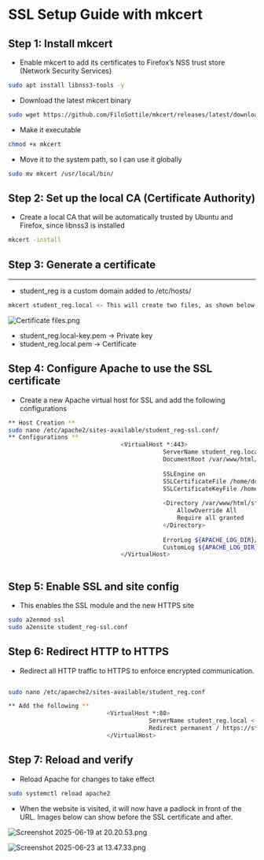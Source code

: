 # SSL Setup Guide with mkcert

## Step 1: Install mkcert

  

- Enable mkcert to add its certificates to Firefox’s NSS trust store (Network Security Services)

```bash
sudo apt install libnss3-tools -y
```

- Download the latest mkcert binary

```bash
sudo wget https://github.com/FiloSottile/mkcert/releases/latest/download/mkcert-v1.4.4-linux-amd64 -O mkcert
```

- Make it executable

```bash
chmod +x mkcert
```

- Move it to the system path, so I can use it globally

```bash
sudo mv mkcert /usr/local/bin/
```

## Step 2: Set up the local CA (Certificate Authority)

- Create a local CA that will be automatically trusted by Ubuntu and Firefox, since libnss3 is installed

```bash
mkcert -install
```

## Step 3: Generate a certificate

 ******

- student_reg is a custom domain added to /etc/hosts/

```bash
mkcert student_reg.local <- This will create two files, as shown below in the image
```

![Certificate files.png](SSL%20Setup%20Guide%20with%20mkcert%2021bc5a6a6b21808294beec58e45ceb47/Certificate_files.png)

- student_reg.local-key.pem → Private key
- student_reg.local.pem → Certificate

## Step 4: Configure Apache to use the SSL certificate

- Create a new Apache virtual host for SSL and add the following configurations

```bash
** Host Creation **
sudo nano /etc/apache2/sites-available/student_reg-ssl.conf/
** Configurations **
								<VirtualHost *:443>
										    ServerName student_reg.local
										    DocumentRoot /var/www/html/student_reg
										
										    SSLEngine on
										    SSLCertificateFile /home/doe/student_reg.local.pem <- Use the actual path to where certificate files are stored
										    SSLCertificateKeyFile /home/doe/student_reg.local-key.pem
										
										    <Directory /var/www/html/student_reg>
										        AllowOverride All
										        Require all granted
										    </Directory>
										
										    ErrorLog ${APACHE_LOG_DIR}/student_reg_ssl_error.log <- To log erors
										    CustomLog ${APACHE_LOG_DIR}/student_reg_ssl_access.log combined
								</VirtualHost>
				
```

## Step 5: Enable  SSL and site config

- This enables the SSL module and the new HTTPS site

```bash
sudo a2enmod ssl
sudo a2ensite student_reg-ssl.conf
```

## Step 6: Redirect HTTP to HTTPS

- Redirect all HTTP traffic to HTTPS to enforce encrypted communication.

```bash

sudo nano /etc/apaeche2/sites-available/student_reg.conf

** Add the following **
							<VirtualHost *:80>
									    ServerName student_reg.local <- HTTP site to be redirected
									    Redirect permanent / https://student_reg.local/
							</VirtualHost>

```

## Step 7: Reload and verify

- Reload Apache for changes to take effect

```bash
sudo systemctl reload apache2
```

- When the website is visited, it will now have a padlock in front of the URL. Images below can show before the SSL certificate and after.

![Screenshot 2025-06-19 at 20.20.53.png](SSL%20Setup%20Guide%20with%20mkcert%2021bc5a6a6b21808294beec58e45ceb47/Screenshot_2025-06-19_at_20.20.53.png)

![Screenshot 2025-06-23 at 13.47.33.png](SSL%20Setup%20Guide%20with%20mkcert%2021bc5a6a6b21808294beec58e45ceb47/Screenshot_2025-06-23_at_13.47.33.png)
